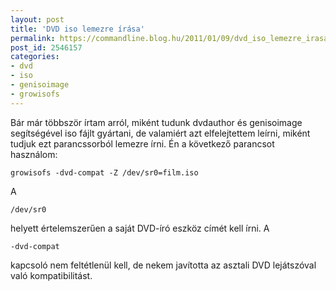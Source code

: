 ```yaml
---
layout: post
title: 'DVD iso lemezre írása'
permalink: https://commandline.blog.hu/2011/01/09/dvd_iso_lemezre_irasa
post_id: 2546157
categories: 
- dvd
- iso
- genisoimage
- growisofs
---
```


Bár már többször írtam arról, miként tudunk dvdauthor és genisoimage segítségével iso fájlt gyártani, de valamiért azt elfelejtettem leírni, miként tudjuk ezt parancssorból lemezre írni. Én a következő parancsot használom:  
```
growisofs -dvd-compat -Z /dev/sr0=film.iso
``` 
A
```
/dev/sr0
```
 helyett értelemszerűen a saját DVD-író eszköz címét kell írni. A 
```
-dvd-compat
```
 kapcsoló nem feltétlenül kell, de nekem javította az asztali DVD lejátszóval való kompatibilitást.